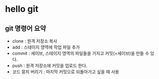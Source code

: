 # hello git

## git 명령어 요약

- clone : 원격 저장소 복사
- add : 스테이지 영역에 작업 파일 추가
- commit : 세이브, 스테이지 영역의 파일들을 가지고 커밋(=세이브)을 만들 수 있다. 
- push : 원격 저장소에 커밋을 업로드 한다.
- 코드 뭉치 버리기 : 마지막 커밋으로 되돌아가고 싶을 때 사용